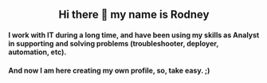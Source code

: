 ## <div align="center">Hi there 👋 my name is Rodney</div>


#### I work with IT during a long time, and have been using my skills as Analyst in supporting and solving problems (troubleshooter, deployer, automation, etc).
#### And now I am here creating my own profile, so, take easy. ;)

<!--
**rodneyazev/rodneyazev** is a ✨ _special_ ✨ repository because its `README.md` (this file) appears on your GitHub profile.

Here are some ideas to get you started:

- 🔭 I’m currently working on ...
- 🌱 I’m currently learning ...
- 👯 I’m looking to collaborate on ...
- 🤔 I’m looking for help with ...
- 💬 Ask me about ...
- 📫 How to reach me: ...
- 😄 Pronouns: ...
- ⚡ Fun fact: ...
-->
